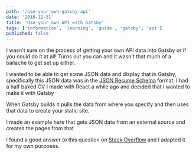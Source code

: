 ```yaml
---
path: '/use-your-own-gatsby-api'
date: '2018-12-31'
title: 'Use your own API with Gatsby'
tags: ['information', 'learning', 'guide', 'gatsby', 'api']
published: false
---
```


I wasn't sure on the process of getting your own API data into Gatsby
or if you could do it at all! Turns out you can and it wasn't that
much of a ballache to get set up either.

I wanted to be able to get some JSON data and display that in Gatsby,
specifically this JSON data was in the [JSON Resume Schema] format. I
had a half baked CV I made with React a while ago and decided that I
wanted to make it with Gatsby

When Gatsby builds it pulls the data from where you specify and then
uses that data to create your static site.

I made an example here that gets JSON data from an external source and
creates the pages from that

I found a good answer to this question on [Stack Overflow] and I
adapted it for my own purposes.

<!-- Links -->

[json resume schema]: https://jsonresume.org/schema/
[stack overflow]:
  https://stackoverflow.com/questions/49299309/gatsbyjs-getting-data-from-restful-api
